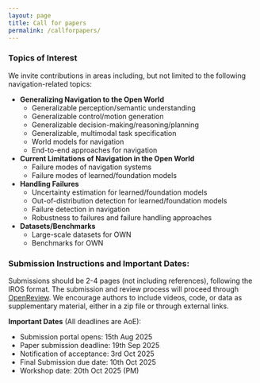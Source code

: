 ```yaml
---
layout: page
title: Call for papers
permalink: /callforpapers/
---
```


### Topics of Interest
We invite contributions in areas including, but not limited to the following navigation-related topics:

* **Generalizing Navigation to the Open World**
    * Generalizable perception/semantic understanding
    * Generalizable control/motion generation
    * Generalizable decision-making/reasoning/planning
    * Generalizable, multimodal task specification
    * World models for navigation
    * End-to-end approaches for navigation
* **Current Limitations of Navigation in the Open World**
    * Failure modes of navigation systems
    * Failure modes of learned/foundation models
* **Handling Failures**
    * Uncertainty estimation for learned/foundation models
    * Out-of-distribution detection for learned/foundation models
    * Failure detection in navigation
    * Robustness to failures and failure handling approaches
* **Datasets/Benchmarks**
    * Large-scale datasets for OWN
    * Benchmarks for OWN

### Submission Instructions and Important Dates:
Submissions should be 2-4 pages (not including references), following the IROS format. The submission and review process will proceed through [OpenReview](https://openreview.net/). We encourage authors to include videos, code, or data as supplementary material, either in a zip file or through external links.

**Important Dates**  (All deadlines are AoE):

* Submission portal opens: 15th Aug 2025
* Paper submission deadline: 19th Sep 2025
* Notification of acceptance: 3rd Oct 2025
* Final Submission due date: 10th Oct 2025
* Workshop date: 20th Oct 2025 (PM)